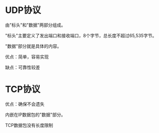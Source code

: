 # UDP协议

由"标头"和"数据"两部分组成。

"标头"主要定义了发出端口和接收端口，8个字节，总长度不超过65,535字节。

"数据"部分就是具体的内容。

优点：简单，容易实现

缺点：可靠性较差

# TCP协议

优点：确保不会遗失

内嵌在IP数据包的"数据"部分。

TCP数据包没有长度限制
